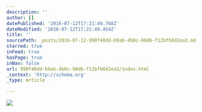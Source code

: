 ```yaml
---
description: ''
author: []
datePublished: '2016-07-12T17:21:49.768Z'
dateModified: '2016-07-12T17:21:49.454Z'
title: ''
sourcePath: _posts/2016-07-12-990f40dd-b9ab-4b0c-90d6-f12bfb8d2ea3.md
starred: true
inFeed: true
hasPage: true
inNav: false
url: 990f40dd-b9ab-4b0c-90d6-f12bfb8d2ea3/index.html
_context: 'http://schema.org'
_type: Article

---
```

![](https://the-grid-user-content.s3-us-west-2.amazonaws.com/9d202d98-bf2f-4cca-b968-1099d57732c5.jpg)